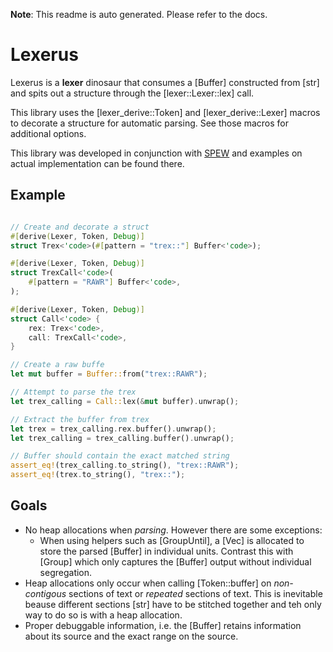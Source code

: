 **Note**: This readme is auto generated. Please refer to the docs.

# Lexerus
Lexerus is a **lexer** dinosaur that consumes a [Buffer]
constructed from [str] and spits out a structure through
the [lexer::Lexer::lex] call.

This library uses the [lexer_derive::Token] and
[lexer_derive::Lexer] macros to decorate a structure for
automatic parsing. See those macros for additional
options.

This library was developed in conjunction with [SPEW](https://github.com/babagreensheep/spew/tree/dev/elves/winky/src) and examples on actual implementation can be found there.

## Example
```rust

// Create and decorate a struct
#[derive(Lexer, Token, Debug)]
struct Trex<'code>(#[pattern = "trex::"] Buffer<'code>);

#[derive(Lexer, Token, Debug)]
struct TrexCall<'code>(
    #[pattern = "RAWR"] Buffer<'code>,
);

#[derive(Lexer, Token, Debug)]
struct Call<'code> {
    rex: Trex<'code>,
    call: TrexCall<'code>,
}

// Create a raw buffe
let mut buffer = Buffer::from("trex::RAWR");

// Attempt to parse the trex
let trex_calling = Call::lex(&mut buffer).unwrap();

// Extract the buffer from trex
let trex = trex_calling.rex.buffer().unwrap();
let trex_calling = trex_calling.buffer().unwrap();

// Buffer should contain the exact matched string
assert_eq!(trex_calling.to_string(), "trex::RAWR");
assert_eq!(trex.to_string(), "trex::");
```

## Goals
- No heap allocations when _parsing_. However there are
  some exceptions:
  - When using helpers such as [GroupUntil], a [Vec] is
    allocated to store the parsed [Buffer] in individual
    units. Contrast this with [Group] which only
    captures the [Buffer] output   without individual
    segregation.
- Heap allocations only occur when calling
  [Token::buffer] on _non-contigous_ sections of text or
  _repeated_ sections of text. This is inevitable beause
  different sections [str] have to be stitched together
  and teh only way to do so is with a heap allocation.
- Proper debuggable information, i.e. the [Buffer]
  retains information about its source and the
exact range on the source.
